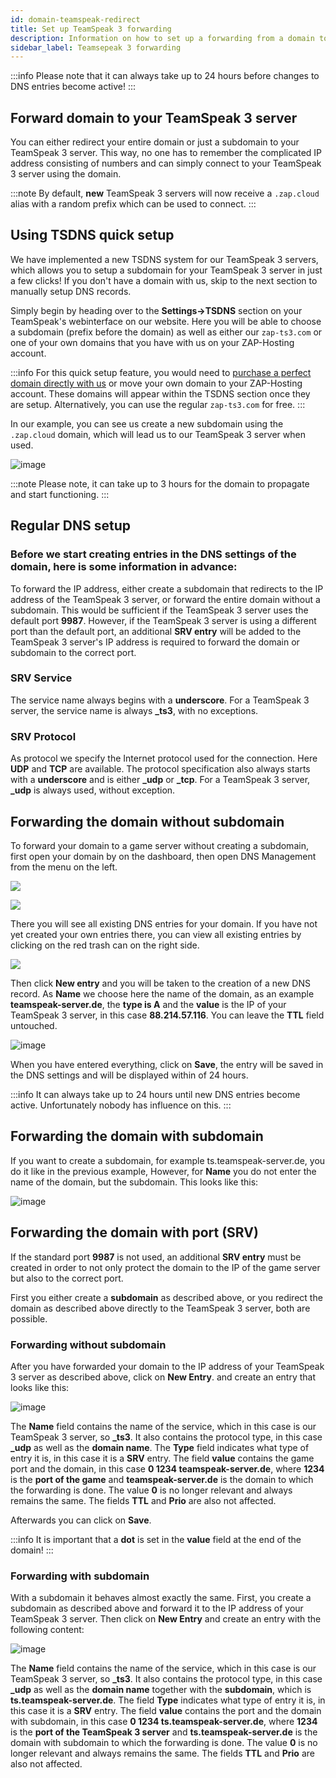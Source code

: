 ```yaml
---
id: domain-teamspeak-redirect
title: Set up TeamSpeak 3 forwarding
description: Information on how to set up a forwarding from a domain to a TS server at ZAP-Hosting - ZAP-Hosting.com documentation
sidebar_label: Teamsepeak 3 forwarding
---
```


:::info
Please note that it can always take up to 24 hours before changes to DNS entries become active!
:::

## Forward domain to your TeamSpeak 3 server

You can either redirect your entire domain or just a subdomain to your TeamSpeak 3 server.
This way, no one has to remember the complicated IP address consisting of numbers and can simply connect to your TeamSpeak 3 server using the domain.

:::note
By default, **new** TeamSpeak 3 servers will now receive a `.zap.cloud` alias with a random prefix which can be used to connect.
:::

## Using TSDNS quick setup

We have implemented a new TSDNS system for our TeamSpeak 3 servers, which allows you to setup a subdomain for your TeamSpeak 3 server in just a few clicks! If you don't have a domain with us, skip to the next section to manually setup DNS records.

Simply begin by heading over to the **Settings->TSDNS** section on your TeamSpeak's webinterface on our website. Here you will be able to choose a subdomain (prefix before the domain) as well as either our `zap-ts3.com` or one of your own domains that you have with us on your ZAP-Hosting account.

:::info
For this quick setup feature, you would need to [purchase a perfect domain directly with us](https://zap-hosting.com/en/shop/product/domain/) or move your own domain to your ZAP-Hosting account. These domains will appear within the TSDNS section once they are setup. Alternatively, you can use the regular `zap-ts3.com` for free.
:::

In our example, you can see us create a new subdomain using the `.zap.cloud` domain, which will lead us to our TeamSpeak 3 server when used.

![image](https://github.com/zaphosting/docs/assets/42719082/5b311ff1-625c-4f6d-82b8-6847d432beb9)

:::note
Please note, it can take up to 3 hours for the domain to propagate and start functioning.
:::

## Regular DNS setup

### Before we start creating entries in the DNS settings of the domain, here is some information in advance:

To forward the IP address, either create a subdomain that redirects to the IP address of the TeamSpeak 3 server, or forward the entire domain without a subdomain.
This would be sufficient if the TeamSpeak 3 server uses the default port **9987**.
However, if the TeamSpeak 3 server is using a different port than the default port, an additional **SRV entry** will be added to the TeamSpeak 3 server's IP address
is required to forward the domain or subdomain to the correct port.


### SRV Service

The service name always begins with a **underscore**.
For a TeamSpeak 3 server, the service name is always **_ts3**, with no exceptions.

### SRV Protocol

As protocol we specify the Internet protocol used for the connection. Here **UDP** and **TCP** are available.
The protocol specification also always starts with a **underscore** and is either **_udp** or **_tcp**.
For a TeamSpeak 3 server, **_udp** is always used, without exception. 


## Forwarding the domain without subdomain

To forward your domain to a game server without creating a subdomain, first open your domain by
on the dashboard, then open DNS Management from the menu on the left.

![](https://puu.sh/Fuzfa/0927cbb177.png)

![](https://puu.sh/FuzhO/6f4694ab62.png)


There you will see all existing DNS entries for your domain.
If you have not yet created your own entries there, you can view all existing entries by clicking 
on the red trash can on the right side.

![](https://puu.sh/Fuzm8/39f3c72fa6.png)

Then click **New entry** and you will be taken to the creation of a new DNS record.
As **Name** we choose here the name of the domain, as an example **teamspeak-server.de**, the **type is A** and the **value** is the
IP of your TeamSpeak 3 server, in this case **88.214.57.116**.
You can leave the **TTL** field untouched.

![image](https://user-images.githubusercontent.com/13604413/159176289-1ebd0495-bc04-402e-a4e8-eb9c59ea110a.png)

When you have entered everything, click on **Save**, the entry will be saved in the DNS settings and will be displayed within
of 24 hours.

:::info
It can always take up to 24 hours until new DNS entries become active. Unfortunately nobody has influence on this.
:::

## Forwarding the domain with subdomain

If you want to create a subdomain, for example ts.teamspeak-server.de, you do it like in the previous example, 
However, for **Name** you do not enter the name of the domain, but the subdomain.
This looks like this:

![image](https://user-images.githubusercontent.com/13604413/159176292-8340ab9a-f9d3-43fe-83c4-597fa9da319b.png)


## Forwarding the domain with port (SRV)

If the standard port **9987** is not used, an additional **SRV entry** must be created in order to not only protect the domain
to the IP of the game server but also to the correct port.

First you either create a **subdomain** as described above, or you redirect the domain as described above
directly to the TeamSpeak 3 server, both are possible. 

### Forwarding without subdomain


After you have forwarded your domain to the IP address of your TeamSpeak 3 server as described above, click on **New Entry**.
and create an entry that looks like this:

![image](https://user-images.githubusercontent.com/13604413/159176297-5db7fc10-048b-4df8-a1a2-384e1012a61c.png)

The **Name** field contains the name of the service, which in this case is our TeamSpeak 3 server, so **_ts3**. It also contains the protocol type, in this case **_udp** as well as the **domain name**. 
The **Type** field indicates what type of entry it is, in this case it is a **SRV** entry.
The field **value** contains the game port and the domain, in this case **0 1234 teamspeak-server.de**, where **1234** is the **port of the game** and **teamspeak-server.de** is the domain to which the forwarding is done. 
The value **0** is no longer relevant and always remains the same. The fields **TTL** and **Prio** are also not affected.

Afterwards you can click on **Save**.

:::info
It is important that a **dot** is set in the **value** field at the end of the domain!
:::



### Forwarding with subdomain

With a subdomain it behaves almost exactly the same. First, you create a subdomain as described above and forward it to the IP address of your TeamSpeak 3 server. Then click on **New Entry** and create an entry with the following content:

![image](https://user-images.githubusercontent.com/13604413/159176301-c59eda6b-be94-4ad4-837a-6dd50de6929a.png)


The **Name** field contains the name of the service, which in this case is our TeamSpeak 3 server, so **_ts3**. It also contains the protocol type, in this case **_udp** as well as the **domain name** together with the **subdomain**, which is **ts.teamspeak-server.de**. 
The field **Type** indicates what type of entry it is, in this case it is a **SRV** entry.
The field **value** contains the port and the domain with subdomain, in this case **0 1234 ts.teamspeak-server.de**, where **1234** is the **port of the TeamSpeak 3 server** and **ts.teamspeak-server.de** is the domain with subdomain to which the forwarding is done. 
The value **0** is no longer relevant and always remains the same. The fields **TTL** and **Prio** are also not affected.
